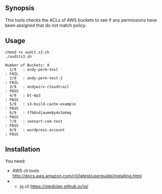 ## Synopsis
This tools checks the ACLs of AWS buckets to see if any permissions have been assigned that do not match policy.

## Usage
```
chmod +x audit.s3.sh
./audits3.sh

Number of Buckets: 9
  1/9   : andy-perm-test                                                   : FAIL 
  2/9   : andy-perm-test-2                                                 : FAIL 
  3/9   : andywirv-cloudtrail                                              : PASS 
  4/9   : bt-mp3                                                           : PASS 
  5/9   : s3-build-cache-example                                           : PASS 
  6/9   : tfb8sdjaumo8y4n3akmg                                             : PASS 
  7/9   : vennart-com-test                                                 : PASS 
  8/9   : wordpress-account                                                : PASS 

```

## Installation

You need:
* AWS cli tools      http://docs.aws.amazon.com/cli/latest/userguide/installing.html 
* * jq cli https://stedolan.github.io/jq/

